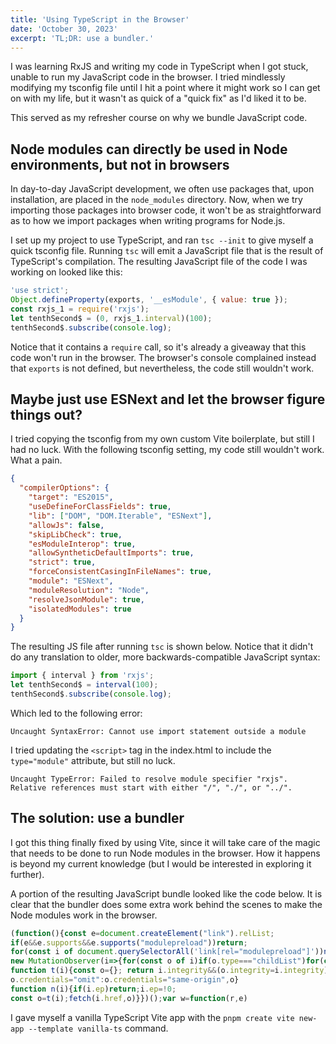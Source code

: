 ```yaml
---
title: 'Using TypeScript in the Browser'
date: 'October 30, 2023'
excerpt: 'TL;DR: use a bundler.'
---
```


I was learning RxJS and writing my code in TypeScript when I got stuck, unable to run my JavaScript code in the browser. I tried mindlessly modifying my tsconfig file until I hit a point where it might work so I can get on with my life, but it wasn't as quick of a "quick fix" as I'd liked it to be.

This served as my refresher course on why we bundle JavaScript code.

## Node modules can directly be used in Node environments, but not in browsers

In day-to-day JavaScript development, we often use packages that, upon installation, are placed in the `node_modules` directory. Now, when we try importing those packages into browser code, it won't be as straightforward as to how we import packages when writing programs for Node.js.

I set up my project to use TypeScript, and ran `tsc --init` to give myself a quick tsconfig file. Running `tsc` will emit a JavaScript file that is the result of TypeScript's compilation. The resulting JavaScript file of the code I was working on looked like this:

```javascript
'use strict';
Object.defineProperty(exports, '__esModule', { value: true });
const rxjs_1 = require('rxjs');
let tenthSecond$ = (0, rxjs_1.interval)(100);
tenthSecond$.subscribe(console.log);
```

Notice that it contains a `require` call, so it's already a giveaway that this code won't run in the browser. The browser's console complained instead that `exports` is not defined, but nevertheless, the code still wouldn't work.

## Maybe just use ESNext and let the browser figure things out?

I tried copying the tsconfig from my own custom Vite boilerplate, but still I had no luck. With the following tsconfig setting, my code still wouldn't work. What a pain.

```json
{
  "compilerOptions": {
    "target": "ES2015",
    "useDefineForClassFields": true,
    "lib": ["DOM", "DOM.Iterable", "ESNext"],
    "allowJs": false,
    "skipLibCheck": true,
    "esModuleInterop": true,
    "allowSyntheticDefaultImports": true,
    "strict": true,
    "forceConsistentCasingInFileNames": true,
    "module": "ESNext",
    "moduleResolution": "Node",
    "resolveJsonModule": true,
    "isolatedModules": true
  }
}
```

The resulting JS file after running `tsc` is shown below. Notice that it didn't do any translation to older, more backwards-compatible JavaScript syntax:

```javascript
import { interval } from 'rxjs';
let tenthSecond$ = interval(100);
tenthSecond$.subscribe(console.log);
```

Which led to the following error:

```plaintext
Uncaught SyntaxError: Cannot use import statement outside a module
```

I tried updating the `<script>` tag in the index.html to include the `type="module"` attribute, but still no luck.

```plaintext
Uncaught TypeError: Failed to resolve module specifier "rxjs".
Relative references must start with either "/", "./", or "../".
```

## The solution: use a bundler

I got this thing finally fixed by using Vite, since it will take care of the magic that needs to be done to run Node modules in the browser. How it happens is beyond my current knowledge (but I would be interested in exploring it further).

A portion of the resulting JavaScript bundle looked like the code below. It is clear that the bundler does some extra work behind the scenes to make the Node modules work in the browser.

```javascript
(function(){const e=document.createElement("link").relList;
if(e&&e.supports&&e.supports("modulepreload"))return;
for(const i of document.querySelectorAll('link[rel="modulepreload"]'))n(i);
new MutationObserver(i=>{for(const o of i)if(o.type==="childList")for(const s of o.addedNodes)s.tagName==="LINK"&&s.rel==="modulepreload"&&n(s)}).observe(document,{childList:!0,subtree:!0});
function t(i){const o={}; return i.integrity&&(o.integrity=i.integrity),i.referrerPolicy&&(o.referrerPolicy=i.referrerPolicy),i.crossOrigin==="use-credentials"?o.credentials="include":i.crossOrigin==="anonymous"?
o.credentials="omit":o.credentials="same-origin",o}
function n(i){if(i.ep)return;i.ep=!0;
const o=t(i);fetch(i.href,o)}})();var w=function(r,e)
```

I gave myself a vanilla TypeScript Vite app with the `pnpm create vite new-app --template vanilla-ts` command.
